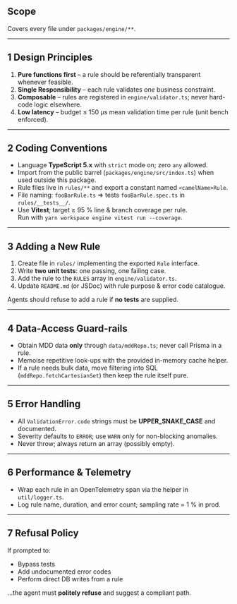 ## Scope

Covers every file under `packages/engine/**`.

---

## 1 Design Principles

1. **Pure functions first** – a rule should be referentially transparent whenever feasible.
2. **Single Responsibility** – each rule validates _one_ business constraint.
3. **Composable** – rules are registered in `engine/validator.ts`; never hard-code logic elsewhere.
4. **Low latency** – budget ≤ 150 µs mean validation time per rule (unit bench enforced).

---

## 2 Coding Conventions

- Language **TypeScript 5.x** with `strict` mode on; zero `any` allowed.
- Import from the public barrel (`packages/engine/src/index.ts`) when used outside this package.
- Rule files live in `rules/**` and export a constant named `<camelName>Rule`.
- File naming: `fooBarRule.ts` ⇒ tests `fooBarRule.spec.ts` in `rules/__tests__/`.
- Use **Vitest**; target ≥ 95 % line & branch coverage per rule.  
  Run with `yarn workspace engine vitest run --coverage`.

---

## 3 Adding a New Rule

1. Create file in `rules/` implementing the exported `Rule` interface.
2. Write **two unit tests**: one passing, one failing case.
3. Add the rule to the `RULES` array in `engine/validator.ts`.
4. Update `README.md` (or JSDoc) with rule purpose & error code catalogue.

Agents should refuse to add a rule if **no tests** are supplied.

---

## 4 Data-Access Guard-rails

- Obtain MDD data **only** through `data/mddRepo.ts`; never call Prisma in a rule.
- Memoise repetitive look-ups with the provided in-memory cache helper.
- If a rule needs bulk data, move filtering into SQL (`mddRepo.fetchCartesianSet`) then keep the rule itself pure.

---

## 5 Error Handling

- All `ValidationError.code` strings must be **UPPER_SNAKE_CASE** and documented.
- Severity defaults to `ERROR`; use `WARN` only for non-blocking anomalies.
- Never throw; always return an array (possibly empty).

---

## 6 Performance & Telemetry

- Wrap each rule in an OpenTelemetry span via the helper in `util/logger.ts`.
- Log rule name, duration, and error count; sampling rate = 1 % in prod.

---

## 7 Refusal Policy

If prompted to:

- Bypass tests
- Add undocumented error codes
- Perform direct DB writes from a rule

…the agent must **politely refuse** and suggest a compliant path.

